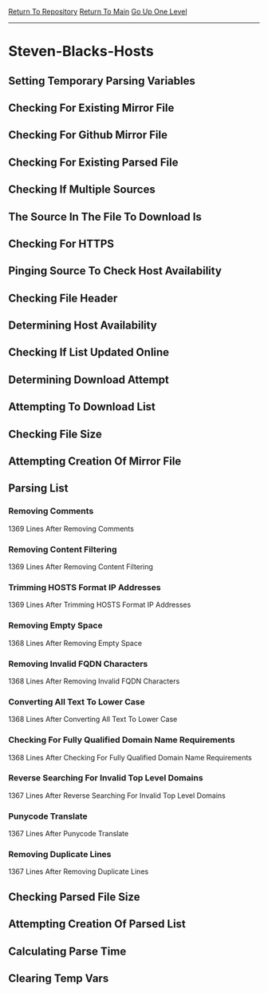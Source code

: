 [Return To Repository](https://github.com/deathbybandaid/piholeparser/)
[Return To Main](https://github.com/deathbybandaid/piholeparser/blob/master/RecentRunLogs/Mainlog.md)
[Go Up One Level](https://github.com/deathbybandaid/piholeparser/blob/master/RecentRunLogs/TopLevelScripts/30-Processing-External-Blacklists.md)
____________________________________
# Steven-Blacks-Hosts
## Setting Temporary Parsing Variables
## Checking For Existing Mirror File
## Checking For Github Mirror File
## Checking For Existing Parsed File
## Checking If Multiple Sources
## The Source In The File To Download Is
## Checking For HTTPS
## Pinging Source To Check Host Availability
## Checking File Header
## Determining Host Availability
## Checking If List Updated Online
## Determining Download Attempt
## Attempting To Download List
## Checking File Size
## Attempting Creation Of Mirror File
## Parsing List
### Removing Comments
1369 Lines After Removing Comments
### Removing Content Filtering
1369 Lines After Removing Content Filtering
### Trimming HOSTS Format IP Addresses
1369 Lines After Trimming HOSTS Format IP Addresses
### Removing Empty Space
1368 Lines After Removing Empty Space
### Removing Invalid FQDN Characters
1368 Lines After Removing Invalid FQDN Characters
### Converting All Text To Lower Case
1368 Lines After Converting All Text To Lower Case
### Checking For Fully Qualified Domain Name Requirements
1368 Lines After Checking For Fully Qualified Domain Name Requirements
### Reverse Searching For Invalid Top Level Domains
1367 Lines After Reverse Searching For Invalid Top Level Domains
### Punycode Translate
1367 Lines After Punycode Translate
### Removing Duplicate Lines
1367 Lines After Removing Duplicate Lines
## Checking Parsed File Size
## Attempting Creation Of Parsed List
## Calculating Parse Time
## Clearing Temp Vars
